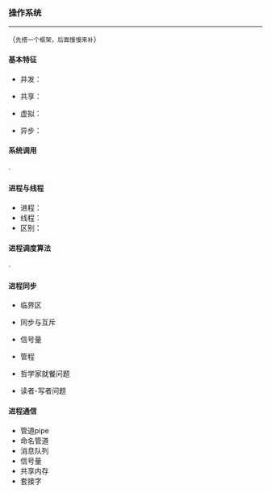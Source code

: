 ### 操作系统

------

（`先搭一个框架，后面慢慢来补`）





#### 基本特征

- 并发：

- 共享：

- 虚拟：

- 异步：

#### 系统调用

·

#### 进程与线程

- 进程：
- 线程：
- 区别：

#### 进程调度算法

·



#### 进程同步

- 临界区
- 同步与互斥
- 信号量
- 管程

- 哲学家就餐问题
- 读者-写者问题

#### 进程通信

- 管道pipe
- 命名管道
- 消息队列
- 信号量
- 共享内存
- 套接字